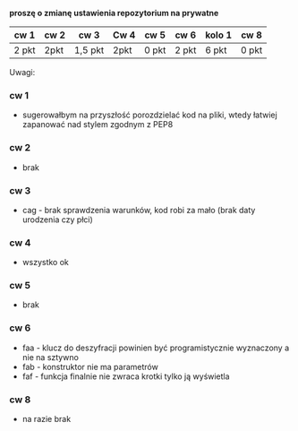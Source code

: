 **proszę o zmianę ustawienia repozytorium na prywatne**

| cw 1 | cw 2 | cw 3| Cw 4| cw 5| cw 6| kolo 1| cw 8 |
|---|---|---|---|---|---|---|---|
|2 pkt|2pkt|1,5 pkt| 2pkt| 0 pkt | 2 pkt | 6 pkt | 0 pkt |

Uwagi:

### cw 1

* sugerowałbym na przyszłość porozdzielać kod na pliki, wtedy łatwiej zapanować nad stylem zgodnym z PEP8

### cw 2

* brak

### cw 3

* cag - brak sprawdzenia warunków, kod robi za mało (brak daty urodzenia czy płci)

### cw 4

* wszystko ok

### cw 5

* brak

### cw 6
 
* faa - klucz do deszyfracji powinien być programistycznie wyznaczony a nie na sztywno
* fab - konstruktor nie ma parametrów
* faf - funkcja finalnie nie zwraca krotki tylko ją wyświetla

### cw 8

* na razie brak
